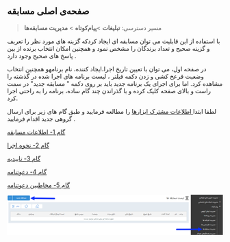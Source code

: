 ﻿## صفحه‌ی اصلی مسابقه

> مسیر دسترسی:  **تبلیغات** >**پیام‌کوتاه** > **مدیریت مسابقه‌ها** 

با استفاده از این قابلیت می توان مسابقه ای ایجاد کردکه گزینه های مورد نظر را تعریف و گزینه صحیح و تعداد برندگان را مشخص نمود  و همچنین امکان انتخاب برنده  از بین پاسخ های صحیح وجود دارد . 

در صفحه اول، می توان با تعیین تاریخ اجرا،ایجاد کننده، نام برنامهو همچنین انتخاب وضعیت قرعخ کشی  و زدن دکمه فیلتر ، لیست برنامه های اجرا شده در گذشته را مشاهده کرد. اما برای اجرای یک برنامه جدید باید بر روی دکمه " مسابقه جدید" در سمت راست و بالای صفحه کلیک کرده و با گذراندن چند گام ساده، برنامه را به راحتی اجرا کرد.

لطفا ابتدا<a href="C%3A%2FUsers%2FH.abasi%2FDesktop%2Fhelp%2Fmd%20help%2F%D8%AA%D8%A8%D9%84%DB%8C%D8%BA%D8%A7%D8%AA%2Fmoshtarak-abzar%2Fmoshtarak-abzar.md" target="_blank">   اطلاعات مشترک ابزارها</a> را مطالعه فرمایید و طبق گام های زیر برای ارسال گروهی جدید اقدام فرمایید .

<a href="1-avalie-mosabeghe%2F1-avalie-mosabeghe.md" target="_blank">گام 1- اطلاعات مسابقه</a>

<a href="2-nahveejra-mosabeghe%2F2-nahveejra-mosabeghe.md" target="_blank">گام 2- نحوه اجرا</a>

<a href="3-payamtaid-mosabeghe%2F3-payamtaid-mosabeghe.md" target="_blank">گام 3- تاییدیه</a>

<a href="4-davatname-mosabeghe%2F4-davatname-mosabeghe.md" target="_blank">گام 4- دعوتنامه</a>

<a href="5-entekhabmokhatab-mosabeghe%2F5-mokhatab-mosabeghe.md" target="_blank">گام 5- مخاطبین دعوتنامه</a> 

 
 ![](advertising-sendingcompetitionsms.png)
 
 
  

